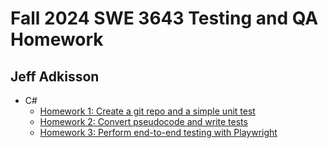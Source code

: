 # Fall 2024 SWE 3643 Testing and QA Homework
## Jeff Adkisson

- C#
  - [Homework 1: Create a git repo and a simple unit test](homework-1/csharp/Homework1/README.md)
  - [Homework 2: Convert pseudocode and write tests](homework-2/csharp/Homework2/README.md) 
  - [Homework 3: Perform end-to-end testing with Playwright](homework-3/csharp/PlaywrightTests/README.md) 

